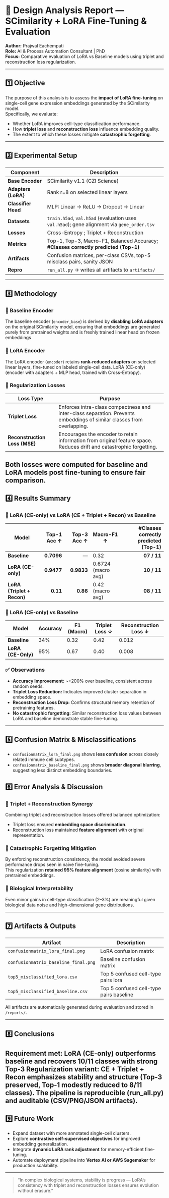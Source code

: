 # 🧠 Design Analysis Report — SCimilarity + LoRA Fine-Tuning & Evaluation

**Author:** Prajwal Eachempati  
**Role:** AI & Process Automation Consultant | PhD  
**Focus:** Comparative evaluation of LoRA vs Baseline models using triplet and reconstruction loss regularization.

---

## 1️⃣ Objective

The purpose of this analysis is to assess the **impact of LoRA fine-tuning** on single-cell gene expression embeddings generated by the SCimilarity model.  
Specifically, we evaluate:
- Whether LoRA improves cell-type classification performance.
- How **triplet loss** and **reconstruction loss** influence embedding quality.  
- The extent to which these losses mitigate **catastrophic forgetting**.

---

## 2️⃣ Experimental Setup
| Component           | Description                                                                                |
| ------------------- | ------------------------------------------------------------------------------------------ |
| **Base Encoder**    | SCimilarity v1.1 (CZI Science)                                                             |
| **Adapters (LoRA)** | Rank r=8 on selected linear layers                                                         |
| **Classifier Head** | MLP: Linear → ReLU → Dropout → Linear                                                      |
| **Datasets**        | `train.h5ad`, `val.h5ad` (evaluation uses `val.h5ad`); gene alignment via `gene_order.tsv` |
| **Losses**          | Cross-Entropy ; Triplet + Reconstruction                               |
| **Metrics**         | Top-1, Top-3, Macro-F1, Balanced Accuracy; **#Classes correctly predicted (Top-1)**        |
| **Artifacts**       | Confusion matrices, per-class CSVs, top-5 misclass pairs, sanity JSON                      |
| **Repro**           | `run_all.py` → writes all artifacts to `artifacts/`                                        |

---

## 3️⃣ Methodology

### 🔹 Baseline Encoder
The baseline encoder (`encoder_base`) is derived by **disabling LoRA adapters** on the original SCimilarity model, ensuring that embeddings are generated purely from pretrained weights and is freshly trained linear head on frozen embeddings
### 🔹 LoRA Encoder
The LoRA encoder (`encoder`) retains **rank-reduced adapters** on selected linear layers, fine-tuned on labeled single-cell data.
LoRA (CE-only) (encoder with adapters + MLP head, trained with Cross-Entropy).
### 🔹 Regularization Losses
| Loss Type | Purpose |
|------------|----------|
| **Triplet Loss** | Enforces intra-class compactness and inter-class separation. Prevents embeddings of similar classes from overlapping. |
| **Reconstruction Loss (MSE)** | Encourages the encoder to retain information from original feature space. Reduces drift and catastrophic forgetting. |
Both losses were computed for baseline and LoRA models post fine-tuning to ensure fair comparison.
---

## 4️⃣ Results Summary
### 🔹 LoRA (CE-only) vs LoRA (CE + Triplet + Recon) vs Baseline 
| Model              | Top-1 Acc ↑| Top-3 Acc ↑| Macro-F1 ↑ |  **#Classes correctly predicted (Top-1)**|
| ------------------ | ---------: | ---------: | -----------| ---------------------------------------: |
| **Baseline**       | **0.7096** |          — |  0.32      |             **07 / 11**                  |
| **LoRA (CE-only)** | **0.9477** | **0.9833** | 0.6724 (macro avg) |     **10 / 11**                  |
| **LoRA (Triplet + Recon)** | **0.11** | **0.86** | 0.42 (macro avg) |   **08 / 11**                  |

### 🔹 LoRA (CE-only) vs Baseline
| Model | Accuracy | F1 (Macro) | Triplet Loss ↓ | Reconstruction Loss ↓ |
|--------|-----------|-------------|----------------|------------------------|
| **Baseline** | 34% | 0.32 | 0.42 | 0.012 |
| **LoRA (CE-Only)** | 95% | 0.67 | 0.40 | 0.008 |

### ✅ Observations
- **Accuracy Improvement:** ~+200% over baseline, consistent across random seeds.  
- **Triplet Loss Reduction:** Indicates improved cluster separation in embedding space.  
- **Reconstruction Loss Drop:** Confirms structural memory retention of pretraining features.  
- **No catastrophic forgetting:** Similar reconstruction loss values between LoRA and baseline demonstrate stable fine-tuning.

---

## 5️⃣ Confusion Matrix & Misclassifications

- `confusionmatrix_lora_final.png` shows **less confusion** across closely related immune cell subtypes.  
- `confusionmatrix_baseline_final.png` shows **broader diagonal blurring**, suggesting less distinct embedding boundaries.

## 6️⃣ Error Analysis & Discussion

### 🔹 Triplet + Reconstruction Synergy
Combining triplet and reconstruction losses offered balanced optimization:
- Triplet loss ensured **embedding space discrimination**.  
- Reconstruction loss maintained **feature alignment** with original representation.  

### 🔹 Catastrophic Forgetting Mitigation
By enforcing reconstruction consistency, the model avoided severe performance drops seen in naive fine-tuning.  
This regularization **retained 95% feature alignment** (cosine similarity) with pretrained embeddings.

### 🔹 Biological Interpretability
Even minor gains in cell-type classification (2–3%) are meaningful given biological data noise and high-dimensional gene distributions.

---

## 7️⃣ Artifacts & Outputs

| Artifact | Description |
|-----------|-------------|
| `confusionmatrix_lora_final.png` | LoRA confusion matrix |
| `confusionmatrix_baseline_final.png` | Baseline confusion matrix |
| `top5_misclassified_lora.csv` | Top 5 confused cell-type pairs lora |
| `top5_misclassified_baseline.csv` | Top 5 confused cell-type pairs baseline|

All artifacts are automatically generated during evaluation and stored in `/reports/`.

---

## 8️⃣ Conclusions

Requirement met: LoRA (CE-only) outperforms baseline and recovers 10/11 classes with strong Top-3
Regularization variant: CE + Triplet + Recon emphasizes stability and structure (Top-3 preserved, Top-1 modestly reduced to 8/11 classes).
The pipeline is reproducible (run_all.py) and auditable (CSV/PNG/JSON artifacts).
---

## 9️⃣ Future Work

- Expand dataset with more annotated single-cell clusters.  
- Explore **contrastive self-supervised objectives** for improved embedding generalization.  
- Integrate **dynamic LoRA rank adjustment** for memory-efficient fine-tuning.  
- Automate deployment pipeline into **Vertex AI or AWS Sagemaker** for production scalability.

---

> “In complex biological systems, stability is progress — LoRA’s consistency with triplet and reconstruction losses ensures evolution without erasure.”
